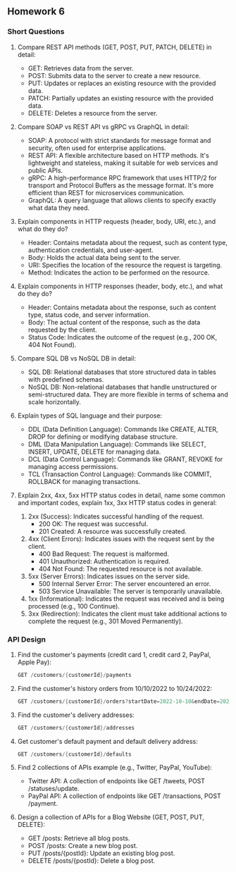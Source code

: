 ## Homework 6 

### Short Questions

1. Compare REST API methods (GET, POST, PUT, PATCH, DELETE) in detail:

    - GET: Retrieves data from the server. 
    - POST: Submits data to the server to create a new resource. 
    - PUT: Updates or replaces an existing resource with the provided data. 
    - PATCH: Partially updates an existing resource with the provided data.
    - DELETE: Deletes a resource from the server.

2. Compare SOAP vs REST API vs gRPC vs GraphQL in detail:

    - SOAP: A protocol with strict standards for message format and security, often used for enterprise applications. 
    - REST API: A flexible architecture based on HTTP methods. It's lightweight and stateless, making it suitable for web services and public APIs.
    - gRPC: A high-performance RPC framework that uses HTTP/2 for transport and Protocol Buffers as the message format. It's more efficient than REST for microservices communication.
    - GraphQL: A query language that allows clients to specify exactly what data they need.

3. Explain components in HTTP requests (header, body, URI, etc.), and what do they do?

    - Header: Contains metadata about the request, such as content type, authentication credentials, and user-agent.
    - Body: Holds the actual data being sent to the server.
    - URI: Specifies the location of the resource the request is targeting.
    - Method: Indicates the action to be performed on the resource.

4. Explain components in HTTP responses (header, body, etc.), and what do they do?

    - Header: Contains metadata about the response, such as content type, status code, and server information.
    - Body: The actual content of the response, such as the data requested by the client.
    - Status Code: Indicates the outcome of the request (e.g., 200 OK, 404 Not Found).

5. Compare SQL DB vs NoSQL DB in detail:

    - SQL DB: Relational databases that store structured data in tables with predefined schemas.
    - NoSQL DB: Non-relational databases that handle unstructured or semi-structured data. They are more flexible in terms of schema and scale horizontally. 

6. Explain types of SQL language and their purpose:

    - DDL (Data Definition Language): Commands like CREATE, ALTER, DROP for defining or modifying database structure.
    - DML (Data Manipulation Language): Commands like SELECT, INSERT, UPDATE, DELETE for managing data.
    - DCL (Data Control Language): Commands like GRANT, REVOKE for managing access permissions.
    - TCL (Transaction Control Language): Commands like COMMIT, ROLLBACK for managing transactions.

7. Explain 2xx, 4xx, 5xx HTTP status codes in detail, name some common and important codes, explain 1xx, 3xx HTTP status codes in general:

    1. 2xx (Success): Indicates successful handling of the request.
        - 200 OK: The request was successful.
        - 201 Created: A resource was successfully created.
    2. 4xx (Client Errors): Indicates issues with the request sent by the client.
        - 400 Bad Request: The request is malformed.
        - 401 Unauthorized: Authentication is required.
        - 404 Not Found: The requested resource is not available.
    3. 5xx (Server Errors): Indicates issues on the server side.
        - 500 Internal Server Error: The server encountered an error.
        - 503 Service Unavailable: The server is temporarily unavailable.
    4. 1xx (Informational): Indicates the request was received and is being processed (e.g., 100 Continue).
    5. 3xx (Redirection): Indicates the client must take additional actions to complete the request (e.g., 301 Moved Permanently).

### API Design

1. Find the customer's payments (credit card 1, credit card 2, PayPal, Apple Pay):
    ```java
    GET /customers/{customerId}/payments
    ```

2. Find the customer's history orders from 10/10/2022 to 10/24/2022:
    ```java
    GET /customers/{customerId}/orders?startDate=2022-10-10&endDate=2022-10-24
    ```

3. Find the customer's delivery addresses:
    ```java
    GET /customers/{customerId}/addresses
    ```

4. Get customer's default payment and default delivery address:
    ```java
    GET /customers/{customerId}/defaults
    ```

5. Find 2 collections of APIs example (e.g., Twitter, PayPal, YouTube):

    - Twitter API: A collection of endpoints like GET /tweets, POST /statuses/update.
    - PayPal API: A collection of endpoints like GET /transactions, POST /payment.

6. Design a collection of APIs for a Blog Website (GET, POST, PUT, DELETE):

    - GET /posts: Retrieve all blog posts.
    - POST /posts: Create a new blog post.
    - PUT /posts/{postId}: Update an existing blog post.
    - DELETE /posts/{postId}: Delete a blog post. 